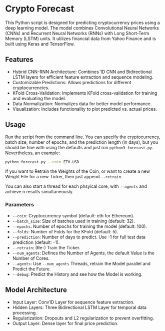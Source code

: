 # Crypto Forecast

This Python script is designed for predicting cryptocurrency prices using a deep learning model. The model combines Convolutional Neural Networks (CNNs) and Recurrent Neural Networks (RNNs) with Long Short-Term Memory (LSTM) units. It utilizes financial data from Yahoo Finance and is built using Keras and TensorFlow.

## Features

- Hybrid CNN-RNN Architecture: Combines 1D CNN and Bidirectional LSTM layers for efficient feature extraction and sequence modeling.
- Customizable Predictions: Allows predictions for different cryptocurrencies.
- KFold Cross-Validation: Implements KFold cross-validation for training and evaluating the model.
- Data Normalization: Normalizes data for better model performance.
- Visualization: Includes functionality to plot predicted vs. actual prices.

## Usage

Run the script from the command line. You can specify the cryptocurrency, batch size, number of epochs, and the prediction length (in days), but you should be fine with using the defaults and just run `python3 forecast.py`. Nevertheless, an example:

```bash 
python forecast.py --coin ETH-USD
```

If you want to Retrain the Weights of the Coin, or want to create a new Weight File for a new Ticker, then just append `--retrain`. 

You can also start a thread for each phsyical core, with `--agents` and achieve n results simultaneously. 

### Parameters

- `--coin`: Cryptocurrency symbol (default: eth for Ethereum).
- `--batch_size`: Size of batches used in training (default: 32).
- `--epochs`: Number of epochs for training the model (default: 100).
- `--folds`: Number of Folds for the KFold (default: 5).
- `--prediction`: Number of days to predict. Use -1 for full test data prediction (default: -1).
- `--retrain`: (Re-) Train the Ticker. 
- `--num_agents`: Defines the Number of Agents, the default Value is the Number of Cores.
- `--agents`: Use `--num_agents` Threads, retrain the Model parallel and Predict the Future.
- `--debug`: Predict the History and see how the Model is working.

## Model Architecture

- Input Layer: Conv1D Layer for sequence feature extraction.
- Hidden Layers: Three Bidirectional LSTM Layer for temporal data processing.
- Regularization: Dropouts and L2 regularization to prevent overfitting.
- Output Layer: Dense layer for final price prediction.
